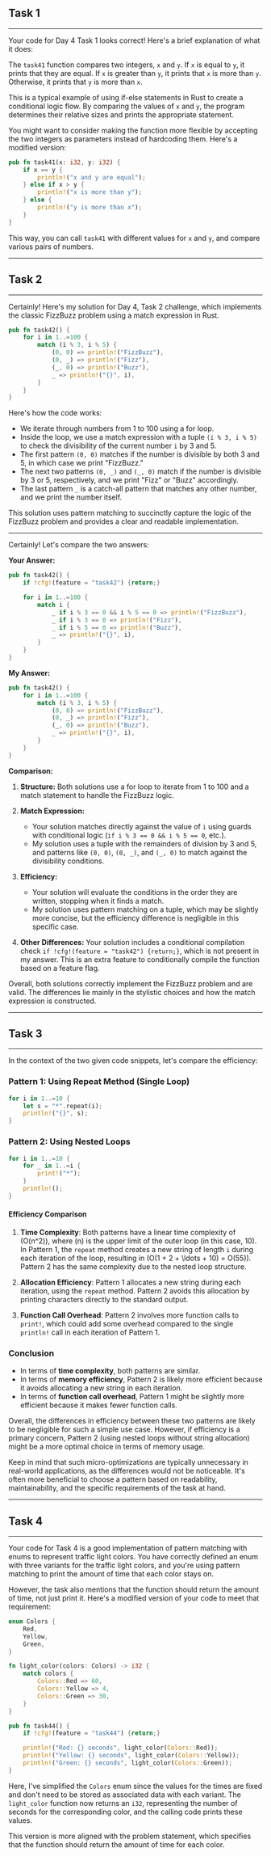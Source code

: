 Task 1
--
---

Your code for Day 4 Task 1 looks correct! Here's a brief explanation of what it does:

The `task41` function compares two integers, `x` and `y`. If `x` is equal to `y`, it prints that they are equal. If `x` is greater than `y`, it prints that `x` is more than `y`. Otherwise, it prints that `y` is more than `x`.

This is a typical example of using if-else statements in Rust to create a conditional logic flow. By comparing the values of `x` and `y`, the program determines their relative sizes and prints the appropriate statement.

You might want to consider making the function more flexible by accepting the two integers as parameters instead of hardcoding them. Here's a modified version:

```rust
pub fn task41(x: i32, y: i32) {
    if x == y {
        println!("x and y are equal");
    } else if x > y {
        println!("x is more than y");
    } else {
        println!("y is more than x");
    }
}
```

This way, you can call `task41` with different values for `x` and `y`, and compare various pairs of numbers.

---
Task 2
--
---

Certainly! Here's my solution for Day 4, Task 2 challenge, which implements the classic FizzBuzz problem using a match expression in Rust.

```rust
pub fn task42() {
    for i in 1..=100 {
        match (i % 3, i % 5) {
            (0, 0) => println!("FizzBuzz"),
            (0, _) => println!("Fizz"),
            (_, 0) => println!("Buzz"),
            _ => println!("{}", i),
        }
    }
}
```

Here's how the code works:

- We iterate through numbers from 1 to 100 using a for loop.
- Inside the loop, we use a match expression with a tuple `(i % 3, i % 5)` to check the divisibility of the current number `i` by 3 and 5.
- The first pattern `(0, 0)` matches if the number is divisible by both 3 and 5, in which case we print "FizzBuzz."
- The next two patterns `(0, _)` and `(_, 0)` match if the number is divisible by 3 or 5, respectively, and we print "Fizz" or "Buzz" accordingly.
- The last pattern `_` is a catch-all pattern that matches any other number, and we print the number itself.

This solution uses pattern matching to succinctly capture the logic of the FizzBuzz problem and provides a clear and readable implementation.

---
Certainly! Let's compare the two answers:

**Your Answer:**
```rust
pub fn task42() {
    if !cfg!(feature = "task42") {return;}

    for i in 1..=100 {
        match i {
            _ if i % 3 == 0 && i % 5 == 0 => println!("FizzBuzz"),
            _ if i % 3 == 0 => println!("Fizz"),
            _ if i % 5 == 0 => println!("Buzz"),
            _ => println!("{}", i),
        }
    }
}
```

**My Answer:**
```rust
pub fn task42() {
    for i in 1..=100 {
        match (i % 3, i % 5) {
            (0, 0) => println!("FizzBuzz"),
            (0, _) => println!("Fizz"),
            (_, 0) => println!("Buzz"),
            _ => println!("{}", i),
        }
    }
}
```

**Comparison:**

1. **Structure:** Both solutions use a for loop to iterate from 1 to 100 and a match statement to handle the FizzBuzz logic.

2. **Match Expression:**
   - Your solution matches directly against the value of `i` using guards with conditional logic (`if i % 3 == 0 && i % 5 == 0`, etc.).
   - My solution uses a tuple with the remainders of division by 3 and 5, and patterns like `(0, 0)`, `(0, _)`, and `(_, 0)` to match against the divisibility conditions.

3. **Efficiency:**
   - Your solution will evaluate the conditions in the order they are written, stopping when it finds a match.
   - My solution uses pattern matching on a tuple, which may be slightly more concise, but the efficiency difference is negligible in this specific case.

4. **Other Differences:** Your solution includes a conditional compilation check `if !cfg!(feature = "task42") {return;}`, which is not present in my answer. This is an extra feature to conditionally compile the function based on a feature flag.

Overall, both solutions correctly implement the FizzBuzz problem and are valid. The differences lie mainly in the stylistic choices and how the match expression is constructed.

---
Task 3
--
---
In the context of the two given code snippets, let's compare the efficiency:

### Pattern 1: Using Repeat Method (Single Loop)
```rust
for i in 1..=10 {
    let s = "*".repeat(i);
    println!("{}", s);
}
```

### Pattern 2: Using Nested Loops
```rust
for i in 1..=10 {
    for _ in 1..=i {
        print!("*");
    }
    println!();
}
```

#### Efficiency Comparison

1. **Time Complexity**: Both patterns have a linear time complexity of \(O(n^2)\), where \(n\) is the upper limit of the outer loop (in this case, 10). In Pattern 1, the `repeat` method creates a new string of length `i` during each iteration of the loop, resulting in \(O(1 + 2 + \ldots + 10) = O(55)\). Pattern 2 has the same complexity due to the nested loop structure.

2. **Allocation Efficiency**: Pattern 1 allocates a new string during each iteration, using the `repeat` method. Pattern 2 avoids this allocation by printing characters directly to the standard output.

3. **Function Call Overhead**: Pattern 2 involves more function calls to `print!`, which could add some overhead compared to the single `println!` call in each iteration of Pattern 1.

### Conclusion

- In terms of **time complexity**, both patterns are similar.
- In terms of **memory efficiency**, Pattern 2 is likely more efficient because it avoids allocating a new string in each iteration.
- In terms of **function call overhead**, Pattern 1 might be slightly more efficient because it makes fewer function calls.

Overall, the differences in efficiency between these two patterns are likely to be negligible for such a simple use case. However, if efficiency is a primary concern, Pattern 2 (using nested loops without string allocation) might be a more optimal choice in terms of memory usage.

Keep in mind that such micro-optimizations are typically unnecessary in real-world applications, as the differences would not be noticeable. It's often more beneficial to choose a pattern based on readability, maintainability, and the specific requirements of the task at hand.

---
Task 4
---
---

Your code for Task 4 is a good implementation of pattern matching with enums to represent traffic light colors. You have correctly defined an enum with three variants for the traffic light colors, and you're using pattern matching to print the amount of time that each color stays on.

However, the task also mentions that the function should return the amount of time, not just print it. Here's a modified version of your code to meet that requirement:

```rust
enum Colors {
    Red,
    Yellow,
    Green,
}

fn light_color(colors: Colors) -> i32 {
    match colors {
        Colors::Red => 60,
        Colors::Yellow => 4,
        Colors::Green => 30,
    }
}

pub fn task44() {
    if !cfg!(feature = "task44") {return;}

    println!("Red: {} seconds", light_color(Colors::Red));
    println!("Yellow: {} seconds", light_color(Colors::Yellow));
    println!("Green: {} seconds", light_color(Colors::Green));
}
```

Here, I've simplified the `Colors` enum since the values for the times are fixed and don't need to be stored as associated data with each variant. The `light_color` function now returns an `i32`, representing the number of seconds for the corresponding color, and the calling code prints these values.

This version is more aligned with the problem statement, which specifies that the function should return the amount of time for each color.